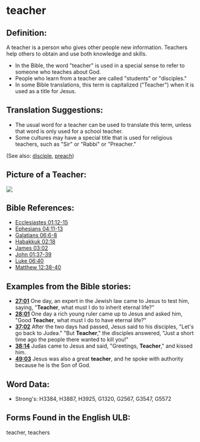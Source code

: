 # teacher

## Definition:

A teacher is a person who gives other people new information. Teachers help others to obtain and use both knowledge and skills.

* In the Bible, the word "teacher" is used in a special sense to refer to someone who teaches about God.
* People who learn from a teacher are called "students" or "disciples."
* In some Bible translations, this term is capitalized ("Teacher") when it is used as a title for Jesus.

## Translation Suggestions:

* The usual word for a teacher can be used to translate this term, unless that word is only used for a school teacher.
* Some cultures may have a special title that is used for religious teachers, such as "Sir" or "Rabbi" or "Preacher."

(See also: [disciple](../kt/disciple.md), [preach](../other/preach.md))

## Picture of a Teacher:

<a href="https://content.bibletranslationtools.org/WycliffeAssociates/en_tw/raw/branch/master/PNGs/t/Teacher.png"><img src="https://content.bibletranslationtools.org/WycliffeAssociates/en_tw/raw/branch/master/PNGs/t/Teacher.png" ></a>

## Bible References:

* [Ecclesiastes 01:12-15](rc://en/tn/help/ecc/01/12)
* [Ephesians 04:11-13](rc://en/tn/help/eph/04/11)
* [Galatians 06:6-8](rc://en/tn/help/gal/06/06)
* [Habakkuk 02:18](rc://en/tn/help/hab/02/18)
* [James 03:02](rc://en/tn/help/jas/03/02)
* [John 01:37-39](rc://en/tn/help/jhn/01/37)
* [Luke 06:40](rc://en/tn/help/luk/06/40)
* [Matthew 12:38-40](rc://en/tn/help/mat/12/38)

## Examples from the Bible stories:

* __[27:01](rc://en/tn/help/obs/27/01)__ One day, an expert in the Jewish law came to Jesus to test him, saying, "__Teacher__, what must I do to inherit eternal life?"
* __[28:01](rc://en/tn/help/obs/28/01)__ One day a rich young ruler came up to Jesus and asked him, "Good __Teacher__, what must I do to have eternal life?"
* __[37:02](rc://en/tn/help/obs/37/02)__ After the two days had passed, Jesus said to his disciples, "Let's go back to Judea." "But __Teacher__," the disciples answered, "Just a short time ago the people there wanted to kill you!"
* __[38:14](rc://en/tn/help/obs/38/14)__ Judas came to Jesus and said, "Greetings, __Teacher__," and kissed him.
* __[49:03](rc://en/tn/help/obs/49/03)__ Jesus was also a great __teacher__, and he spoke with authority because he is the Son of God.

## Word Data:

* Strong's: H3384, H3887, H3925, G1320, G2567, G3547, G5572

## Forms Found in the English ULB:

teacher, teachers


